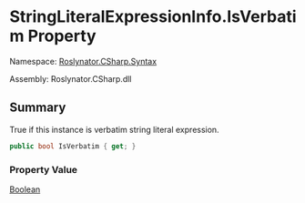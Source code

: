 # StringLiteralExpressionInfo\.IsVerbatim Property

Namespace: [Roslynator.CSharp.Syntax](../../README.md)

Assembly: Roslynator\.CSharp\.dll

## Summary

True if this instance is verbatim string literal expression\.

```csharp
public bool IsVerbatim { get; }
```

### Property Value

[Boolean](https://docs.microsoft.com/en-us/dotnet/api/system.boolean)

